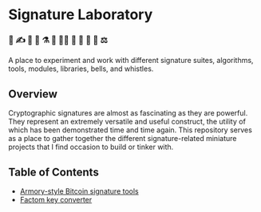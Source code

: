 # Signature Laboratory
### 🔑 ✍️ 🧪 📜 ⚗️ 🔬 👨‍🔬 🧫 🧮 🧬 📝 ⚖️

A place to experiment and work with different signature suites, algorithms, tools, modules, libraries, bells, and whistles.


## Overview

Cryptographic signatures are almost as fascinating as they are powerful. They represent an extremely versatile and useful construct, the utility of which has been demonstrated time and time again. This repository serves as a place to gather together the different signature-related miniature projects that I find occasion to build or tinker with.

## Table of Contents

* [Armory-style Bitcoin signature tools](armory)
* [Factom key converter](factom)